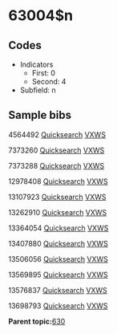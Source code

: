 # 63004$n

## Codes

-   Indicators
    -   First: 0
    -   Second: 4
-   Subfield: n

## Sample bibs

4564492 [Quicksearch](https://search.library.yale.edu/catalog/4564492) [VXWS](http://prodorbis.library.yale.edu:7014/vxws/GetHoldingsService?bibId=4564492)

7373260 [Quicksearch](https://search.library.yale.edu/catalog/7373260) [VXWS](http://prodorbis.library.yale.edu:7014/vxws/GetHoldingsService?bibId=7373260)

7373288 [Quicksearch](https://search.library.yale.edu/catalog/7373288) [VXWS](http://prodorbis.library.yale.edu:7014/vxws/GetHoldingsService?bibId=7373288)

12978408 [Quicksearch](https://search.library.yale.edu/catalog/12978408) [VXWS](http://prodorbis.library.yale.edu:7014/vxws/GetHoldingsService?bibId=12978408)

13107923 [Quicksearch](https://search.library.yale.edu/catalog/13107923) [VXWS](http://prodorbis.library.yale.edu:7014/vxws/GetHoldingsService?bibId=13107923)

13262910 [Quicksearch](https://search.library.yale.edu/catalog/13262910) [VXWS](http://prodorbis.library.yale.edu:7014/vxws/GetHoldingsService?bibId=13262910)

13364054 [Quicksearch](https://search.library.yale.edu/catalog/13364054) [VXWS](http://prodorbis.library.yale.edu:7014/vxws/GetHoldingsService?bibId=13364054)

13407880 [Quicksearch](https://search.library.yale.edu/catalog/13407880) [VXWS](http://prodorbis.library.yale.edu:7014/vxws/GetHoldingsService?bibId=13407880)

13506056 [Quicksearch](https://search.library.yale.edu/catalog/13506056) [VXWS](http://prodorbis.library.yale.edu:7014/vxws/GetHoldingsService?bibId=13506056)

13569895 [Quicksearch](https://search.library.yale.edu/catalog/13569895) [VXWS](http://prodorbis.library.yale.edu:7014/vxws/GetHoldingsService?bibId=13569895)

13576837 [Quicksearch](https://search.library.yale.edu/catalog/13576837) [VXWS](http://prodorbis.library.yale.edu:7014/vxws/GetHoldingsService?bibId=13576837)

13698793 [Quicksearch](https://search.library.yale.edu/catalog/13698793) [VXWS](http://prodorbis.library.yale.edu:7014/vxws/GetHoldingsService?bibId=13698793)

**Parent topic:**[630](../../tags/630/630.md)

